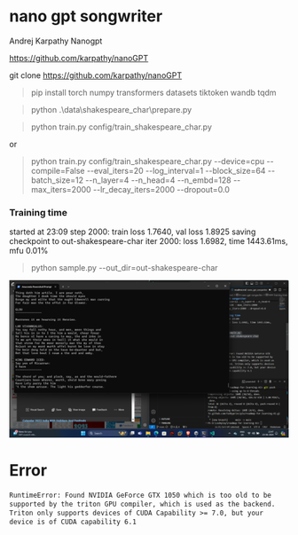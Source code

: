 # nano gpt songwriter

Andrej Karpathy Nanogpt

https://github.com/karpathy/nanoGPT

git clone https://github.com/karpathy/nanoGPT

>pip install torch numpy transformers datasets tiktoken wandb tqdm

>python .\data\shakespeare_char\prepare.py

> python train.py config/train_shakespeare_char.py

or 

>python train.py config/train_shakespeare_char.py --device=cpu --compile=False --eval_iters=20 --log_interval=1 --block_size=64 --batch_size=12 --n_layer=4 --n_head=4 --n_embd=128 --max_iters=2000 --lr_decay_iters=2000 --dropout=0.0

### Training time
started at 23:09
step 2000: train loss 1.7640, val loss 1.8925
saving checkpoint to out-shakespeare-char
iter 2000: loss 1.6982, time 1443.61ms, mfu 0.01%

>python sample.py --out_dir=out-shakespeare-char

![](2024-06-23-23-48-08.png)

# Error

```
RuntimeError: Found NVIDIA GeForce GTX 1050 which is too old to be supported by the triton GPU compiler, which is used as the backend. Triton only supports devices of CUDA Capability >= 7.0, but your device is of CUDA capability 6.1
```


